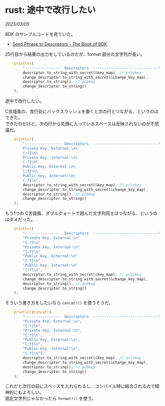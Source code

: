 # rust: 途中で改行したい

_2025/03/05_

BDK のサンプルコードを見ていた。

* [Seed Phrase to Descriptors - The Book of BDK](https://bitcoindevkit.github.io/book-of-bdk/cookbook/keys-descriptors/seed-phrase/)

25行目から結果の出力をしているのだが、format 部分の文字列が長い。

```rust
    println!(
        "----------------  Descriptors  ------------------------------\nPrivate Key, External:\n{:?}\nPrivate Key, Internal:\n{:?}\nPublic Key, External:\n{:?}\nPublic Key, Internal:\n{:?}\n",
        descriptor.to_string_with_secret(&key_map), // privkey
        change_descriptor.to_string_with_secret(&change_key_map),
        descriptor.to_string(), // pubkey
        change_descriptor.to_string()
    );
```

途中で改行したい。

C言語風の、改行前にバックスラッシュを置くと次の行とつながる、というのはできた。  
できたのだけど、次の行から先頭に入っているスペースは反映されないのが不思議だ。

```rust
    println!(
        "----------------  Descriptors  ------------------------------\n\
        Private Key, External:\n\
        {:?}\n\
        Private Key, Internal:\n\
        {:?}\n\
        Public Key, External:\n\
        {:?}\n\
        Public Key, Internal:\n\
        {:?}\n",
        descriptor.to_string_with_secret(&key_map), // privkey
        change_descriptor.to_string_with_secret(&change_key_map),
        descriptor.to_string(), // pubkey
        change_descriptor.to_string()
    );
```

もう1つの C言語風、ダブルクォートで囲んだ文字列同士はつながる、というのはダメだった。

```rust
    println!(
        "----------------  Descriptors  ------------------------------\n"
        "Private Key, External:\n"
        "{:?}\n"
        "Private Key, Internal:\n"
        "{:?}\n"
        "Public Key, External:\n"
        "{:?}\n"
        "Public Key, Internal:\n"
        "{:?}\n",
        descriptor.to_string_with_secret(&key_map), // privkey
        change_descriptor.to_string_with_secret(&change_key_map),
        descriptor.to_string(), // pubkey
        change_descriptor.to_string()
    );
```

そういう書き方をしたいなら `concat!()` を使うそうだ。

```rust
    println!(concat!(
        "----------------  Descriptors  ------------------------------\n",
        "Private Key, External:\n",
        "{:?}\n",
        "Private Key, Internal:\n",
        "{:?}\n",
        "Public Key, External:\n",
        "{:?}\n",
        "Public Key, Internal:\n",
        "{:?}\n"),
        descriptor.to_string_with_secret(&key_map), // privkey
        change_descriptor.to_string_with_secret(&change_key_map),
        descriptor.to_string(), // pubkey
        change_descriptor.to_string()
    );
```

これだと次行の前にスペースを入れられるし、コンパイル時に結合されるので精神的にもよろしい。  
固定文字列じゃなかったら `format!()` を使う。

